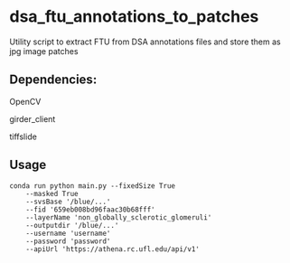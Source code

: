 # dsa_ftu_annotations_to_patches

Utility script to extract FTU from DSA annotations files and store them as jpg image patches


## Dependencies:

OpenCV

girder_client

tiffslide

## Usage

```console
conda run python main.py --fixedSize True 
	--masked True 
	--svsBase '/blue/...' 
	--fid '659eb008bd96faac30b68fff' 
	--layerName 'non_globally_sclerotic_glomeruli' 
	--outputdir '/blue/...' 
	--username 'username' 
	--password 'password' 
	--apiUrl 'https://athena.rc.ufl.edu/api/v1'
```
